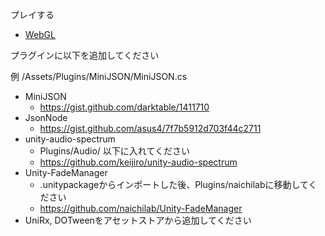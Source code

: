 プレイする
* [WebGL](https://junnetworks.github.io/BrailleBeatWebGL/)

プラグインに以下を追加してください  

例 /Assets/Plugins/MiniJSON/MiniJSON.cs

* MiniJSON  
    * https://gist.github.com/darktable/1411710  
* JsonNode  
    * https://gist.github.com/asus4/7f7b5912d703f44c2711  
* unity-audio-spectrum
    * Plugins/Audio/ 以下に入れてください
    * https://github.com/keijiro/unity-audio-spectrum
* Unity-FadeManager 
  * .unitypackageからインポートした後、Plugins/naichilabに移動してください
  * https://github.com/naichilab/Unity-FadeManager
* UniRx, DOTweenをアセットストアから追加してください  
